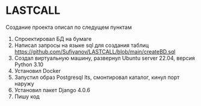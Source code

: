 # LASTCALL

Создание проекта описал по следущем пунктам  

1. Спроектировал БД на бумаге
2. Написал запросы на языке sql для создания таблиц https://github.com/Sufiyanov/LASTCALL/blob/main/createBD.sql
3. Создал виртуальную машину, развернул Ubuntu server 22.04, версия Python 3.10
4. Установил Docker
5. Запустил образ Postgresql lts, смонтировал каталог, кинул порт наружу
6. Установил пакет Django 4.0.6
7. Пишу код
